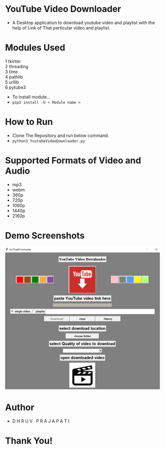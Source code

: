 # YouTube Video Downloader

- A Desktop application to download youtube video and playlist with the help of Link of That perticular video and
playlist. 

# Modules Used

1 tkinter \
2 threading \
3 time \
4 pathlib \
5 urllib \
6 pytube3

- To install module...
- ```pip3 install -U < Module name >```

# How to Run
- Clone The Repository and run below command.
- ```python3 YoutubeVideoDownloader.py```

# Supported Formats of Video and Audio
- mp3
- webm
- 360p
- 720p
- 1080p
- 1440p
- 2160p

# Demo Screenshots
![screenshot|50x50,20%](sceenshots/screenshot.png)

# Author
- D H R U V &nbsp; P R A J A P A T I

# Thank You!
